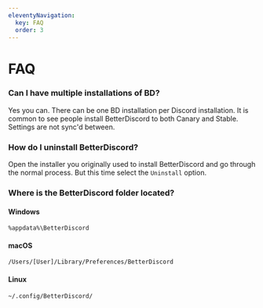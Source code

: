 ```yaml
---
eleventyNavigation:
  key: FAQ
  order: 3
---
```


# FAQ

### Can I have multiple installations of BD?

Yes you can. There can be one BD installation per Discord installation. It is common to see people install BetterDiscord to both Canary and Stable. Settings are not sync'd between.

### How do I uninstall BetterDiscord?

Open the installer you originally used to install BetterDiscord and go through the normal process. But this time select the `Uninstall` option.

### Where is the BetterDiscord folder located?

#### Windows
`%appdata%\BetterDiscord`

#### macOS
`/Users/[User]/Library/Preferences/BetterDiscord`

#### Linux
`~/.config/BetterDiscord/`